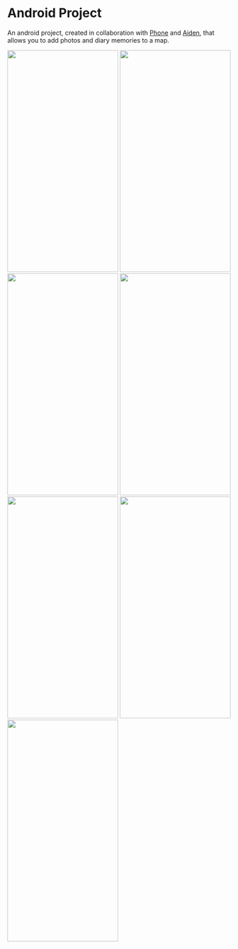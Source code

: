 # Android Project

An android project, created in collaboration with [Phone](https://github.com/PhonePyae1) and [Aiden](https://github.com/ai-den), that allows you to add photos and diary memories to a map.

<img src="https://i.imgur.com/dfzZrv1.png" height="500" width="250">
<img src="https://i.imgur.com/MQvqBQl.png" height="500" width="250"/>
<img src="https://i.imgur.com/4Si87DP.png" height="500" width="250"/>
<img src="https://i.imgur.com/jxlshiT.png" height="500" width="250"/>
<img src="https://i.imgur.com/4wpFIqu.png" height="500" width="250"/>
<img src="https://i.imgur.com/miKsnAB.png" height="500" width="250"/>
<img src="https://i.imgur.com/DPxATIc.png" height="500" width="250"/>




